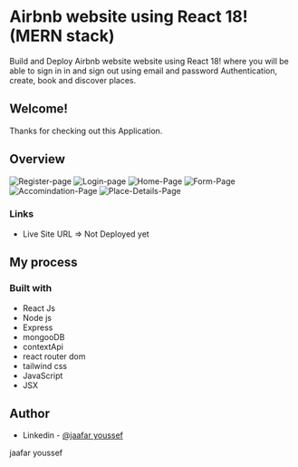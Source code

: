 # Airbnb website using React 18! (MERN stack)

Build and Deploy Airbnb website website using React 18! where you will be able to sign in in and sign out using email and password Authentication, create, book  and discover places.

## Welcome! 
Thanks for checking out this Application.

## Overview
![Register-page](./client/src/assets/registerpage.png)
![Login-page](./client/src/assets/loginpage.png)
![Home-Page](./client/src/assets/indexpage.png)
![Form-Page](./client/src/assets/form.png)
![Accomindation-Page](./client/src/assets/myAccomindation.png)
![Place-Details-Page](./client/src/assets/placeDetails.png)



### Links
- Live Site URL => Not Deployed yet

## My process

### Built with

- React Js
- Node js
- Express
- mongooDB
- contextApi
- react router dom
- tailwind css
- JavaScript
- JSX



## Author

- Linkedin - [@jaafar youssef](https://www.linkedin.com/in/jaafar-youssef-923100249/)

jaafar youssef

